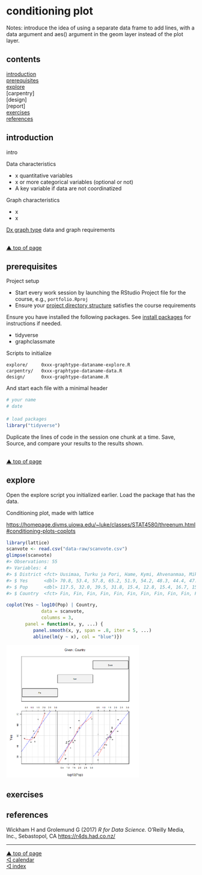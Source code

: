 conditioning plot
================

Notes: introduce the idea of using a separate data frame to add lines,
with a data argument and aes() argument in the geom layer instead of the
plot layer.

## contents

[introduction](#introduction)  
[prerequisites](#prerequisites)  
[explore](#explore)  
\[carpentry\]  
\[design\]  
\[report\]  
[exercises](#exercises)  
[references](#references)

## introduction

intro

Data characteristics

  - x quantitative variables  
  - x or more categorical variables (optional or not)  
  - A key variable if data are not coordinatized

Graph characteristics

  - x
  - x

[Dx graph type](link) data and graph requirements

<br> <a href="#top">▲ top of page</a>

## prerequisites

Project setup

  - Start every work session by launching the RStudio Project file for
    the course, e.g., `portfolio.Rproj`  
  - Ensure your [project directory
    structure](cm501-proj-m-manage-files.md#planning-the-directory-structure)
    satisfies the course requirements

Ensure you have installed the following packages. See [install
packages](cm902-software-studio.md#install-packages) for instructions if
needed.

  - tidyverse  
  - graphclassmate

Scripts to initialize

    explore/     0xxx-graphtype-dataname-explore.R  
    carpentry/   0xxx-graphtype-dataname-data.R   
    design/      0xxx-graphtype-dataname.R 

And start each file with a minimal header

``` r
# your name
# date

# load packages
library("tidyverse")
```

Duplicate the lines of code in the session one chunk at a time. Save,
Source, and compare your results to the results shown.

<br> <a href="#top">▲ top of page</a>

## explore

Open the explore script you initialized earlier. Load the package that
has the data.

Conditioning plot, made with lattice

<https://homepage.divms.uiowa.edu/~luke/classes/STAT4580/threenum.html#conditioning-plots-coplots>

``` r
library(lattice)
scanvote <- read.csv("data-raw/scanvote.csv")
glimpse(scanvote)
#> Observations: 55
#> Variables: 4
#> $ District <fct> Uusimaa, Turku ja Pori, Hame, Kymi, Ahvenanmaa, Mikke...
#> $ Yes      <dbl> 70.8, 53.4, 57.8, 65.2, 51.9, 54.2, 48.3, 44.4, 47.7,...
#> $ Pop      <dbl> 117.5, 32.0, 39.5, 31.8, 15.4, 12.8, 15.4, 16.7, 15.2...
#> $ Country  <fct> Fin, Fin, Fin, Fin, Fin, Fin, Fin, Fin, Fin, Fin, Fin...
```

``` r
coplot(Yes ~ log10(Pop) | Country, 
             data = scanvote, 
             columns = 3,
       panel = function(x, y, ...) {
          panel.smooth(x, y, span = .8, iter = 5, ...)
          abline(lm(y ~ x), col = "blue")})
```

<img src="images/cm208-unnamed-chunk-5-1.png" width="70%" />

## exercises

## references

<div id="refs">

<div id="ref-Wickham+Grolemund:2017">

Wickham H and Grolemund G (2017) *R for Data Science.* O’Reilly Media,
Inc., Sebastopol, CA <https://r4ds.had.co.nz/>

</div>

</div>

***
<a href="#top">&#9650; top of page</a>    
[&#9665; calendar](../README.md#calendar)    
[&#9665; index](../README.md#index)
